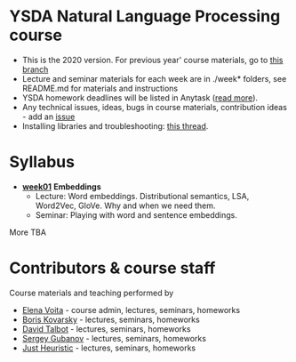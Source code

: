 # YSDA Natural Language Processing course
* This is the 2020 version. For previous year' course materials, go to [this branch](https://github.com/yandexdataschool/nlp_course/tree/2019)
* Lecture and seminar materials for each week are in ./week* folders, see README.md for materials and instructions
* YSDA homework deadlines will be listed in Anytask ([read more](https://github.com/yandexdataschool/nlp_course/wiki/Homeworks-and-grading)).
* Any technical issues, ideas, bugs in course materials, contribution ideas - add an [issue](https://github.com/yandexdataschool/nlp_course/issues)
* Installing libraries and troubleshooting: [this thread](https://github.com/yandexdataschool/nlp_course/issues/1).


# Syllabus
- [__week01__](./week01_embeddings) __Embeddings__
  - Lecture: Word embeddings. Distributional semantics, LSA, Word2Vec, GloVe. Why and when we need them.
  - Seminar: Playing with word and sentence embeddings.

More TBA

# Contributors & course staff
Course materials and teaching performed by
- [Elena Voita](https://lena-voita.github.io) - course admin, lectures, seminars, homeworks
- [Boris Kovarsky](https://github.com/kovarsky) - lectures, seminars, homeworks
- [David Talbot](https://github.com/drt7) - lectures, seminars, homeworks
- [Sergey Gubanov](https://github.com/esgv) - lectures, seminars, homeworks
- [Just Heuristic](https://github.com/justheuristic) - lectures, seminars, homeworks



